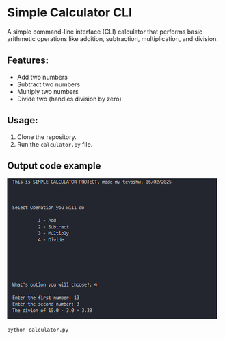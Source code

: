 # Simple Calculator CLI

A simple command-line interface (CLI) calculator that performs basic arithmetic operations like addition, subtraction, multiplication, and division.

## Features:
- Add two numbers
- Subtract two numbers
- Multiply two numbers
- Divide two (handles division by zero)

## Usage:
1. Clone the repository.
2. Run the `calculator.py` file.

## Output code example
![alt text](image.png)

```bash
python calculator.py


